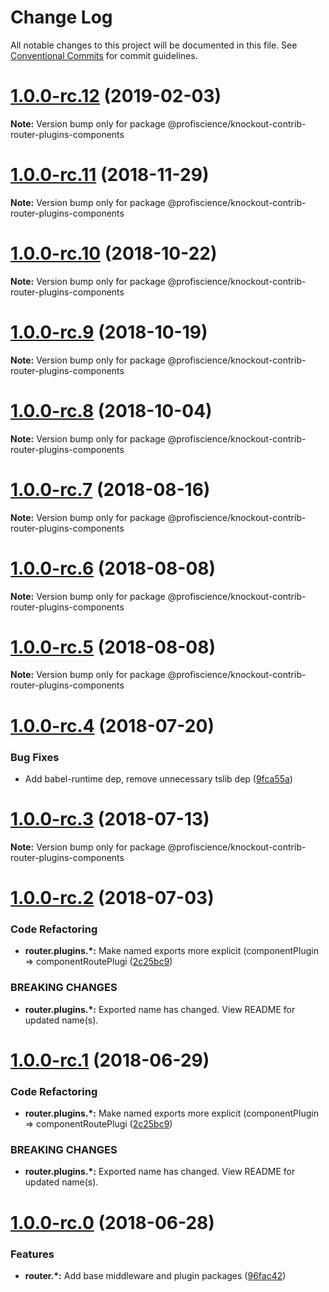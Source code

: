 # Change Log

All notable changes to this project will be documented in this file.
See [Conventional Commits](https://conventionalcommits.org) for commit guidelines.

# [1.0.0-rc.12](https://github.com/Profiscience/knockout-contrib/compare/@profiscience/knockout-contrib-router-plugins-components@1.0.0-rc.11...@profiscience/knockout-contrib-router-plugins-components@1.0.0-rc.12) (2019-02-03)

**Note:** Version bump only for package @profiscience/knockout-contrib-router-plugins-components

# [1.0.0-rc.11](https://github.com/Profiscience/knockout-contrib/compare/@profiscience/knockout-contrib-router-plugins-components@1.0.0-rc.10...@profiscience/knockout-contrib-router-plugins-components@1.0.0-rc.11) (2018-11-29)

**Note:** Version bump only for package @profiscience/knockout-contrib-router-plugins-components

# [1.0.0-rc.10](https://github.com/Profiscience/knockout-contrib/compare/@profiscience/knockout-contrib-router-plugins-components@1.0.0-rc.9...@profiscience/knockout-contrib-router-plugins-components@1.0.0-rc.10) (2018-10-22)

**Note:** Version bump only for package @profiscience/knockout-contrib-router-plugins-components

# [1.0.0-rc.9](https://github.com/Profiscience/knockout-contrib/compare/@profiscience/knockout-contrib-router-plugins-components@1.0.0-rc.8...@profiscience/knockout-contrib-router-plugins-components@1.0.0-rc.9) (2018-10-19)

**Note:** Version bump only for package @profiscience/knockout-contrib-router-plugins-components

<a name="1.0.0-rc.8"></a>

# [1.0.0-rc.8](https://github.com/Profiscience/knockout-contrib/compare/@profiscience/knockout-contrib-router-plugins-components@1.0.0-rc.7...@profiscience/knockout-contrib-router-plugins-components@1.0.0-rc.8) (2018-10-04)

**Note:** Version bump only for package @profiscience/knockout-contrib-router-plugins-components

<a name="1.0.0-rc.7"></a>

# [1.0.0-rc.7](https://github.com/Profiscience/knockout-contrib/compare/@profiscience/knockout-contrib-router-plugins-components@1.0.0-rc.6...@profiscience/knockout-contrib-router-plugins-components@1.0.0-rc.7) (2018-08-16)

**Note:** Version bump only for package @profiscience/knockout-contrib-router-plugins-components

<a name="1.0.0-rc.6"></a>

# [1.0.0-rc.6](https://github.com/Profiscience/knockout-contrib/compare/@profiscience/knockout-contrib-router-plugins-components@1.0.0-rc.5...@profiscience/knockout-contrib-router-plugins-components@1.0.0-rc.6) (2018-08-08)

**Note:** Version bump only for package @profiscience/knockout-contrib-router-plugins-components

<a name="1.0.0-rc.5"></a>

# [1.0.0-rc.5](https://github.com/Profiscience/knockout-contrib/compare/@profiscience/knockout-contrib-router-plugins-components@1.0.0-rc.4...@profiscience/knockout-contrib-router-plugins-components@1.0.0-rc.5) (2018-08-08)

**Note:** Version bump only for package @profiscience/knockout-contrib-router-plugins-components

<a name="1.0.0-rc.4"></a>

# [1.0.0-rc.4](https://github.com/Profiscience/knockout-contrib/compare/@profiscience/knockout-contrib-router-plugins-components@1.0.0-rc.3...@profiscience/knockout-contrib-router-plugins-components@1.0.0-rc.4) (2018-07-20)

### Bug Fixes

- Add babel-runtime dep, remove unnecessary tslib dep ([9fca55a](https://github.com/Profiscience/knockout-contrib/commit/9fca55a))

<a name="1.0.0-rc.3"></a>

# [1.0.0-rc.3](https://github.com/Profiscience/knockout-contrib/compare/@profiscience/knockout-contrib-router-plugins-components@1.0.0-rc.2...@profiscience/knockout-contrib-router-plugins-components@1.0.0-rc.3) (2018-07-13)

**Note:** Version bump only for package @profiscience/knockout-contrib-router-plugins-components

<a name="1.0.0-rc.2"></a>

# [1.0.0-rc.2](https://github.com/Profiscience/knockout-contrib/compare/@profiscience/knockout-contrib-router-plugins-components@1.0.0-rc.0...@profiscience/knockout-contrib-router-plugins-components@1.0.0-rc.2) (2018-07-03)

### Code Refactoring

- **router.plugins.\*:** Make named exports more explicit (componentPlugin => componentRoutePlugi ([2c25bc9](https://github.com/Profiscience/knockout-contrib/commit/2c25bc9))

### BREAKING CHANGES

- **router.plugins.\*:** Exported name has changed. View README for updated name(s).

<a name="1.0.0-rc.1"></a>

# [1.0.0-rc.1](https://github.com/Profiscience/knockout-contrib/compare/@profiscience/knockout-contrib-router-plugins-components@1.0.0-rc.0...@profiscience/knockout-contrib-router-plugins-components@1.0.0-rc.1) (2018-06-29)

### Code Refactoring

- **router.plugins.\*:** Make named exports more explicit (componentPlugin => componentRoutePlugi ([2c25bc9](https://github.com/Profiscience/knockout-contrib/commit/2c25bc9))

### BREAKING CHANGES

- **router.plugins.\*:** Exported name has changed. View README for updated name(s).

<a name="1.0.0-rc.0"></a>

# [1.0.0-rc.0](https://github.com/Profiscience/knockout-contrib/compare/@profiscience/knockout-contrib-router-plugins-components@1.0.0-alpha.10...@profiscience/knockout-contrib-router-plugins-components@1.0.0-rc.0) (2018-06-28)

### Features

- **router.\*:** Add base middleware and plugin packages ([96fac42](https://github.com/Profiscience/knockout-contrib/commit/96fac42))
